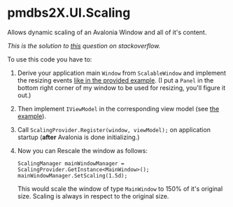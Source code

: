 # pmdbs2X.UI.Scaling
Allows dynamic scaling of an Avalonia Window and all of it's content.

_This is the solution to [this](https://stackoverflow.com/questions/63448372/avalonia-ui-scaling-issues) question on stackoverflow._

To use this code you have to:

 1. Derive your application main `Window` from `ScalableWindow` and implement the resizing events [like in the provided example](https://github.com/frederik-hoeft/pmdbs2X.UI.Scaling/blob/main/pmdbs2X/UI/Views/MainWindow.axaml.cs).
 (I put a `Panel` in the bottom right corner of my window to be used for resizing, you'll figure it out.)

 2. Then implement `IViewModel` in the corresponding view model (see [the example](https://github.com/frederik-hoeft/pmdbs2X.UI.Scaling/blob/main/pmdbs2X/UI/ViewModels/MainWindowViewModel.cs)).

 3. Call `ScalingProvider.Register(window, viewModel);` on application startup (**after** Avalonia is done initializing.) 
 
 4. Now you can Rescale the window as follows:
    ```
    ScalingManager mainWindowManager = ScalingProvider.GetInstance<MainWindow>();
    mainWindowManager.SetScaling(1.5d);
    ```
    This would scale the window of type `MainWindow` to 150% of it's original size. Scaling is always in respect to the original size.

